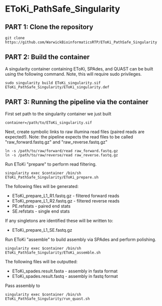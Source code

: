 # EToKi_PathSafe_Singularity

## PART 1: Clone the repository 
```
git clone https://github.com/WarwickBioinformaticsRTP/EToKi_PathSafe_Singularity
```

## PART 2: Build the container
A singularity container containing EToKi, SPAdes, and QUAST can be built using the following command. Note, this will require sudo privileges. 
```
sudo singularity build EToKi_singularity.sif EToKi_PathSafe_Singularity/EToKi_singularity.def
```
 
## PART 3: Running the pipeline via the container
First set path to the singularity container we just built
```
container=/path/to/EToKi_singularity.sif
```
 
Next, create symbolic links to raw illumina read files (paired reads are expected!). Note: the pipeline expects the read files to be called "raw_forward.fastq.gz" and "raw_reverse.fastq.gz"
```
ln -s /path/to/raw/forward/read raw_forward.fastq.gz
ln -s /path/to/raw/reverse/read raw_reverse.fastq.gz
```


Run EToKi "prepare" to perform read filtering. 
```
singularity exec $container /bin/sh EToKi_PathSafe_Singularity/EToKi_prepare.sh
```
The following files will be generated: 
- EToKi_prepare_L1_R1.fastq.gz - filtered forward reads
- EToKi_prepare_L1_R2.fastq.gz - filtered reverse reads
- PE.refstats - paired end stats
- SE.refstats - single end stats

If any singletons are identified these will be written to: 
- EToKi_prepare_L1_SE.fastq.gz


Run EToKi "assemble" to build assembly via SPAdes and perform polishing.
```
singularity exec $container /bin/sh EToKi_PathSafe_Singularity/EToKi_assemble.sh 
```
The following files will be outputted:
- EToKi_spades.result.fasta - assembly in fasta format
- EToKi_spades.result.fastq - assembly in fastq format


Pass assembly to 
```
singularity exec $container /bin/sh EToKi_PathSafe_Singularity/run_quast.sh
```



